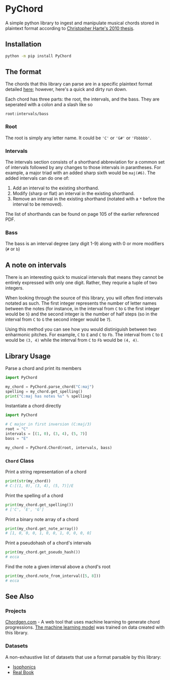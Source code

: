 # PyChord

A simple python library to ingest and manipulate musical chords stored in plaintext format according to [Christopher Harte's 2010 thesis](https://qmro.qmul.ac.uk/xmlui/bitstream/handle/123456789/534/HARTETowardsAutomatic2010.pdf?sequence=1).

## Installation

```bash
python -m pip install PyChord
```

## The format

The chords that this library can parse are in a specific plaintext format detailed [here](https://qmro.qmul.ac.uk/xmlui/bitstream/handle/123456789/534/HARTETowardsAutomatic2010.pdf?sequence=1); however, here's a quick and dirty run down.

Each chord has three parts: the root, the intervals, and the bass. They are seperated with a colon and a slash like so

```
root:intervals/bass
```

### Root

The root is simply any letter name. It could be `'C'` or `'G#'` or `'Fbbbbb'`.

### Intervals

The intervals section consists of a shorthand abbreviation for a common set of intervals followed by any changes to those intervals in parantheses. For example, a major triad with an added sharp sixth would be `maj(#6)`. The added intervals can do one of:
1. Add an interval to the existing shorthand.
2. Modify (sharp or flat) an interval in the existing shorthand.
3. Remove an interval in the existing shorthand (notated with a `*` before the interval to be removed).

The list of shorthands can be found on page 105 of the earlier referenced PDF.

### Bass

The bass is an interval degree (any digit 1-9) along with 0 or more modifiers (`#` or `b`)

## A note on intervals

There is an interesting quick to musical intervals that means they cannot be entirely expressed with only one digit. Rather, they requrie a tuple of two integers.

When looking through the source of this library, you will often find intervals notated as such. The first integer represents the number of letter names between the notes (for instance, in the interval from `C` to `G` the first integer would be `5`) and the second integer is the number of half steps (so in the interval from `C` to `G` the second integer would be `7`).

Using this method you can see how you would distiniguish between two enharmonic pitches. For example, `C` to `E` and `C` to `Fb`. The interval from `C` to `E` would be `(3, 4)` while the interval from `C` to `Fb` would be `(4, 4)`.

## Library Usage

Parse a chord and print its members

```python
import PyChord

my_chord = PyChord.parse_chord("C:maj")
spelling = my_chord.get_spelling()
print("C:maj has notes %s" % spelling)
```

Instantiate a chord directly

```python
import PyChord

# C major in first inversion (C:maj/3)
root = "C"
intervals = [(1, 0), (3, 4), (5, 7)]
bass = "E"

my_chord = PyChord.Chord(root, intervals, bass)
```

### `Chord` Class

Print a string representation of a chord
```python
print(str(my_chord))
# C:[(1, 0), (3, 4), (5, 7)]/E
```

Print the spelling of a chord
```python
print(my_chord.get_spelling())
# ['C', 'E', 'G']
```

Print a binary note array of a chord
```python
print(my_chord.get_note_array())
# [1, 0, 0, 0, 1, 0, 0, 1, 0, 0, 0, 0]
```

Print a pseudohash of a chord's intervals
```python
print(my_chord.get_pseudo_hash())
# ecca
```

Find the note a given interval above a chord's root
```python
print(my_chord.note_from_interval([5, 8]))
# ecca
```

## See Also
### Projects
[Chordgen.com](paulbiberstein.me/chordgen) - A web tool that uses machine learning to generate chord progressions. [The machine learning model](https://github.com/P-bibs/PyChordGen) was trained on data created with this library.
### Datasets
A non-exhaustive list of datasets that use a format parsable by this library:
* [Isophonics](http://isophonics.net/datasets)
* [Real Book](https://github.com/keunwoochoi/lstm_real_book/blob/master/more_data_to_play_with/jazz_xlab.zip)